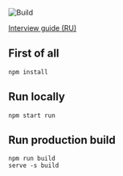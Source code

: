 ![Build](https://github.com/Mervap/ct-site/actions/workflows/build.yml/badge.svg)

[Interview guide (RU)](/docs/interview/interview.md)

## First of all
```shell
npm install
```

## Run locally

```shell
npm start run
```

## Run production build
```shell
npm run build
serve -s build
```
